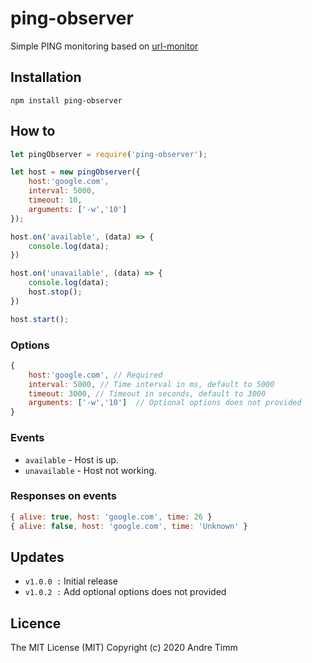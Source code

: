 ping-observer
=============
Simple PING monitoring based on [url-monitor](https://www.npmjs.com/package/url-monitor)

## Installation
```
npm install ping-observer
```

## How to
```javascript
let pingObserver = require('ping-observer');

let host = new pingObserver({
	host:'google.com', 
	interval: 5000,
	timeout: 10,
	arguments: ['-w','10']
});

host.on('available', (data) => {
	console.log(data);
})

host.on('unavailable', (data) => {
	console.log(data);
	host.stop();
})

host.start();
```

### Options
```javascript
{
	host:'google.com', // Required
	interval: 5000, // Time interval in ms, default to 5000
	timeout: 3000, // Timeout in seconds, default to 3000
	arguments: ['-w','10']  // Optional options does not provided
}
```

### Events
- `available` - Host is up.
- `unavailable` - Host not working.

### Responses on events
```javascript
{ alive: true, host: 'google.com', time: 26 }
{ alive: false, host: 'google.com', time: 'Unknown' }
```

## Updates
- `v1.0.0 :` Initial release
- `v1.0.2 :` Add optional options does not provided

## Licence
The MIT License (MIT) 
Copyright (c) 2020 Andre Timm
